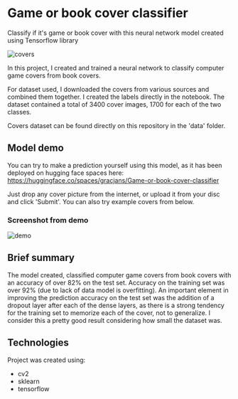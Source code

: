 # Game or book cover classifier
Classify if it's game or book cover with this neural network model created using Tensorflow library

![covers](https://user-images.githubusercontent.com/77151129/153773157-2fc59af1-bfe3-469b-91a0-b39f8285cb78.PNG)

In this project, I created and trained a neural network to classify computer game covers from book covers.

For dataset used, I downloaded the covers from various sources and combined them together. I created the labels directly in the notebook.
The dataset contained a total of 3400 cover images, 1700 for each of the two classes.

Covers dataset can be found directly on this repository in the 'data' folder.

## Model demo
You can try to make a prediction yourself using this model, as it has been deployed on hugging face spaces here:
https://huggingface.co/spaces/gracjans/Game-or-book-cover-classifier

Just drop any cover picture from the internet, or upload it from your disc and click 'Submit'. You can also try example covers from below.

### Screenshot from demo
![demo](https://user-images.githubusercontent.com/77151129/153781706-4036fc2b-0f08-4be4-897b-9e6983dd7d50.PNG)

## Brief summary
The model created, classified computer game covers from book covers with an accuracy of over 82% on the test set. Accuracy on the training set was over 92% (due to lack of data model is overfitting). An important element in improving the prediction accuracy on the test set was the addition of a dropout layer after each of the dense layers, as there is a strong tendency for the training set to memorize each of the cover, not to generalize. I consider this a pretty good result considering how small the dataset was.

## Technologies
Project was created using:
* cv2
* sklearn
* tensorflow
